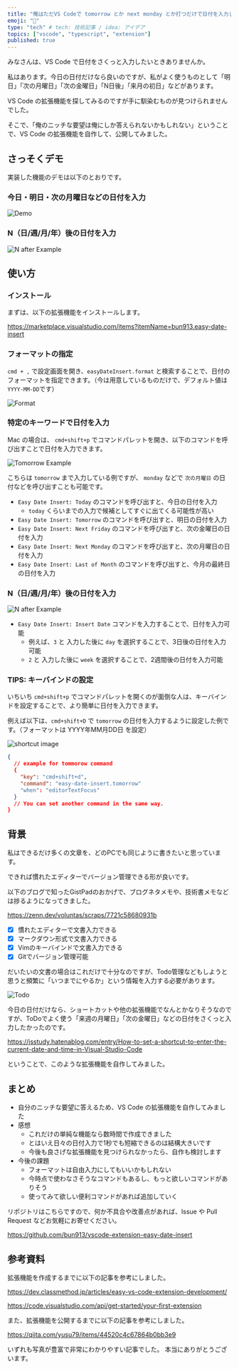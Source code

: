 ```yaml
---
title: "俺はただVS Codeで tomorrow とか next monday とか打つだけで日付を入力したかったんです【拡張機能自作】"
emoji: "📅"
type: "tech" # tech: 技術記事 / idea: アイデア
topics: ["vscode", "typescript", "extension"]
published: true
---
```


みなさんは、VS Code で日付をさくっと入力したいときありませんか。

私はあります。今日の日付だけなら良いのですが、私がよく使うものとして「明日」「次の月曜日」「次の金曜日」「N日後」「来月の初日」などがあります。

VS Code の拡張機能を探してみるのですが手に馴染むものが見つけられませんでした。

そこで、「俺のニッチな要望は俺にしか答えられないかもしれない」ということで、VS Code の拡張機能を自作して、公開してみました。

## さっそくデモ

実装した機能のデモは以下のとおりです。

### 今日・明日・次の月曜日などの日付を入力

![Demo](https://github.com/bun913/vscode-extension-easy-date-insert/raw/main/docs/images/easy-date-insert.gif)

### N（日/週/月/年）後の日付を入力

![N after Example](/images/easy-date-insert/east-insert-n-after.gif)

## 使い方

### インストール

まずは、以下の拡張機能をインストールします。

https://marketplace.visualstudio.com/items?itemName=bun913.easy-date-insert

### フォーマットの指定

`cmd + ,` で設定画面を開き、`easyDateInsert.format` と検索することで、日付のフォーマットを指定できます。（今は用意しているものだけで、デフォルト値は`YYYY-MM-DD`です）

![Format](/images/easy-date-insert/easty-date-format.png)

### 特定のキーワードで日付を入力

Mac の場合は、 `cmd+shift+p` でコマンドパレットを開き、以下のコマンドを呼び出すことで日付を入力できます。

![Tomorrow Example](/images/easy-date-insert/tomorrow.gif)

こちらは `tomorrow` まで入力している例ですが、 `monday` などで `次の月曜日` の日付などを呼び出すことも可能です。

- `Easy Date Insert: Today` のコマンドを呼び出すと、今日の日付を入力
    - `today` くらいまでの入力で候補としてすぐに出てくる可能性が高い
- `Easy Date Insert: Tomorrow` のコマンドを呼び出すと、明日の日付を入力
- `Easy Date Insert: Next Friday` のコマンドを呼び出すと、次の金曜日の日付を入力
- `Easy Date Insert: Next Monday` のコマンドを呼び出すと、次の月曜日の日付を入力
- `Easy Date Insert: Last of Month` のコマンドを呼び出すと、今月の最終日の日付を入力

### N（日/週/月/年）後の日付を入力

![N after Example](/images/easy-date-insert/east-insert-n-after.gif)

- `Easy Date Insert: Insert Date` コマンドを入力することで、日付を入力可能
    - 例えば、`3` と 入力した後に `day` を選択することで、3日後の日付を入力可能
    - `2` と 入力した後に `week` を選択することで、2週間後の日付を入力可能

### TIPS: キーバインドの設定

いちいち `cmd+shift+p` でコマンドパレットを開くのが面倒な人は、キーバインドを設定することで、より簡単に日付を入力できます。

例えば以下は、`cmd+shift+D` で `tomorrow` の日付を入力するように設定した例です。（フォーマットは YYYY年MM月DD日 を設定）

![shortcut image](/images/easy-date-insert/easy-date-shortcut.gif)

```json
{
  // example for tommorow command
  {
    "key": "cmd+shift+d",
    "command": "easy-date-insert.tomorrow"
    "when": "editorTextFocus"
  }
  // You can set another command in the same way.
}
```

## 背景

私はできるだけ多くの文章を、どのPCでも同じように書きたいと思っています。

できれば慣れたエディターでバージョン管理できる形が良いです。

以下のブログで知ったGistPadのおかげで、ブログネタメモや、技術書メモなどは捗るようになってきました。

https://zenn.dev/voluntas/scraps/7721c58680931b

- [x] 慣れたエディターで文書入力できる
- [x] マークダウン形式で文書入力できる
- [x] Vimのキーバインドで文書入力できる
- [x] Gitでバージョン管理可能

だいたいの文書の場合はこれだけで十分なのですが、Todo管理などもしようと思うと頻繁に「いつまでにやるか」という情報を入力する必要があります。

![Todo](/images/easy-date-insert/easy-date-todo.png)

今日の日付だけなら、ショートカットや他の拡張機能でなんとかなりそうなのですが、ToDoでよく使う「来週の月曜日」「次の金曜日」などの日付をさくっと入力したかったのです。

https://jsstudy.hatenablog.com/entry/How-to-set-a-shortcut-to-enter-the-current-date-and-time-in-Visual-Studio-Code

ということで、このような拡張機能を自作してみました。

## まとめ

- 自分のニッチな要望に答えるため、VS Code の拡張機能を自作してみました
- 感想
    - これだけの単純な機能なら数時間で作成できました
    - とはいえ日々の日付入力で1秒でも短縮できるのは結構大きいです
    - 今後も良さげな拡張機能を見つけられなかったら、自作も検討します
- 今後の課題
    - フォーマットは自由入力にしてもいいかもしれない
    - 今時点で使わなさそうなコマンドもあるし、もっと欲しいコマンドがありそう
    - 使ってみて欲しい便利コマンドがあれば追加していく

リポジトリはこちらですので、何か不具合や改善点があれば、Issue や Pull Request などお気軽にお寄せください。

https://github.com/bun913/vscode-extension-easy-date-insert

## 参考資料

拡張機能を作成するまでに以下の記事を参考にしました。

https://dev.classmethod.jp/articles/easy-vs-code-extension-development/

https://code.visualstudio.com/api/get-started/your-first-extension

また、拡張機能を公開するまでに以下の記事を参考にしました。

https://qiita.com/yusu79/items/44520c4c67864b0bb3e9

いずれも写真が豊富で非常にわかりやすい記事でした。
本当にありがとうございます。
